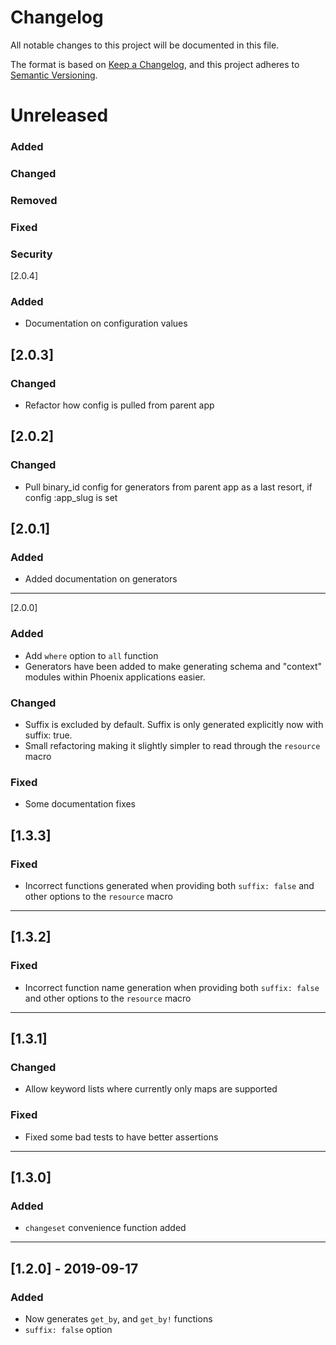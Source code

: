 Changelog
=========
All notable changes to this project will be documented in this file.

The format is based on [Keep a Changelog](https://keepachangelog.com/en/1.0.0/),
and this project adheres to [Semantic Versioning](https://semver.org/spec/v2.0.0.html).

Unreleased
==========
### Added

### Changed

### Removed

### Fixed

### Security
[2.0.4]
### Added
- Documentation on configuration values

[2.0.3]
---
### Changed
- Refactor how config is pulled from parent app

[2.0.2]
---
### Changed
- Pull binary_id config for generators from parent app as a last resort, if config :app_slug is set

[2.0.1]
---
### Added
- Added documentation on generators

---
[2.0.0]
### Added
- Add `where` option to `all` function
- Generators have been added to make generating schema and "context" modules within Phoenix applications easier.
### Changed
- Suffix is excluded by default. Suffix is only generated explicitly now with suffix: true.
- Small refactoring making it slightly simpler to read through the `resource` macro
### Fixed
- Some documentation fixes

[1.3.3]
-------
### Fixed
- Incorrect functions generated when providing both `suffix: false` and other  options to the `resource` macro

---

[1.3.2]
-------
### Fixed
- Incorrect function name generation when providing both `suffix: false` and other options to the `resource` macro

---

[1.3.1]
-------
### Changed
- Allow keyword lists where currently only maps are supported

### Fixed
- Fixed some bad tests to have better assertions

---

[1.3.0]
-------
### Added
- `changeset` convenience function added

---

[1.2.0] - 2019-09-17
--------------------
### Added
- Now generates `get_by`, and `get_by!` functions
- `suffix: false` option
